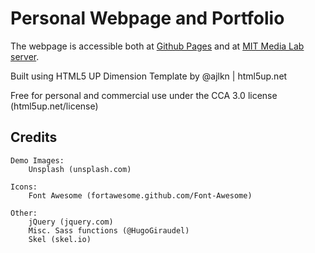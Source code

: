 # Personal Webpage and Portfolio

The webpage is accessible both at [Github Pages](https://imartinezl.github.io/) and at [MIT Media Lab server](http://web.media.mit.edu/~inigo/).

Built using HTML5 UP Dimension Template by @ajlkn | html5up.net 

Free for personal and commercial use under the CCA 3.0 license (html5up.net/license)

## Credits

	Demo Images:
		Unsplash (unsplash.com)

	Icons:
		Font Awesome (fortawesome.github.com/Font-Awesome)

	Other:
		jQuery (jquery.com)
		Misc. Sass functions (@HugoGiraudel)
		Skel (skel.io)
